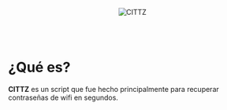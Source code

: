 <p align="center">
<img src="https://imgur.com/t8H61TE.jpg" title="CITTZ">
</p>

<br/>
<br/>
<h1>¿Qué es?</h1>
<b>CITTZ</b> es un script que fue hecho principalmente para recuperar contraseñas de wifi en segundos.
